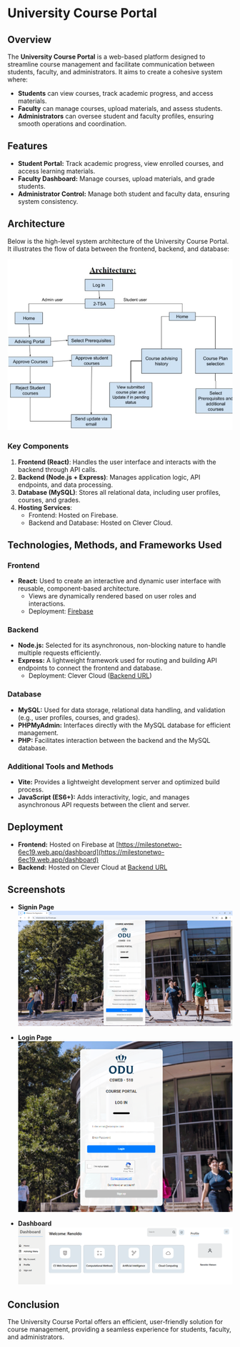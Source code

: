 # University Course Portal

## Overview
The **University Course Portal** is a web-based platform designed to streamline course management and facilitate communication between students, faculty, and administrators. It aims to create a cohesive system where:
- **Students** can view courses, track academic progress, and access materials.
- **Faculty** can manage courses, upload materials, and assess students.
- **Administrators** can oversee student and faculty profiles, ensuring smooth operations and coordination.

## Features
- **Student Portal:** Track academic progress, view enrolled courses, and access learning materials.
- **Faculty Dashboard:** Manage courses, upload materials, and grade students.
- **Administrator Control:** Manage both student and faculty data, ensuring system consistency.

## Architecture
Below is the high-level system architecture of the University Course Portal. It illustrates the flow of data between the frontend, backend, and database:

![System Architecture](https://github.com/JermelWatson/milestoneOne/blob/main/archtecture.jpg)

### Key Components
1. **Frontend (React)**: Handles the user interface and interacts with the backend through API calls.
2. **Backend (Node.js + Express)**: Manages application logic, API endpoints, and data processing.
3. **Database (MySQL)**: Stores all relational data, including user profiles, courses, and grades.
4. **Hosting Services**:
   - Frontend: Hosted on Firebase.
   - Backend and Database: Hosted on Clever Cloud.

## Technologies, Methods, and Frameworks Used

### **Frontend**
- **React:** Used to create an interactive and dynamic user interface with reusable, component-based architecture.
  - Views are dynamically rendered based on user roles and interactions.
  - Deployment: [Firebase](https://milestonetwo-6ec19.web.app/dashboard)

### **Backend**
- **Node.js:** Selected for its asynchronous, non-blocking nature to handle multiple requests efficiently.
- **Express:** A lightweight framework used for routing and building API endpoints to connect the frontend and database.
  - Deployment: Clever Cloud ([Backend URL](be4fmkjwckpdzvd4lgrh-mysql.services.clever-cloud.com))

### **Database**
- **MySQL:** Used for data storage, relational data handling, and validation (e.g., user profiles, courses, and grades).
- **PHPMyAdmin:** Interfaces directly with the MySQL database for efficient management.
- **PHP:** Facilitates interaction between the backend and the MySQL database.

### **Additional Tools and Methods**
- **Vite:** Provides a lightweight development server and optimized build process.
- **JavaScript (ES6+):** Adds interactivity, logic, and manages asynchronous API requests between the client and server.

## Deployment
- **Frontend:** Hosted on Firebase at [https://milestonetwo-6ec19.web.app/dashboard](https://milestonetwo-6ec19.web.app/dashboard)
- **Backend:** Hosted on Clever Cloud at [Backend URL](be4fmkjwckpdzvd4lgrh-mysql.services.clever-cloud.com)

## Screenshots
- **Signin Page**
 ![New User signin](https://github.com/JermelWatson/milestoneOne/blob/main/cs%20sign%20in%20portal.png)

- **Login Page**
 ![User Login](https://github.com/JermelWatson/milestoneOne/blob/main/cs%20login%20portal.png)

- **Dashboard**
 ![dashboard](https://github.com/JermelWatson/milestoneOne/blob/main/dashboard.png)

## Conclusion
The University Course Portal offers an efficient, user-friendly solution for course management, providing a seamless experience for students, faculty, and administrators.
